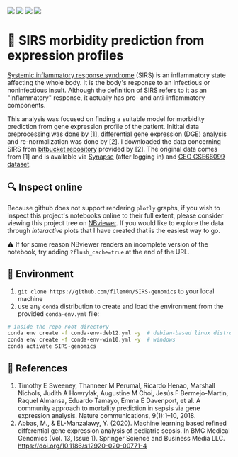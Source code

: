 ![](https://img.shields.io/badge/language-python-yellow.svg)
![](https://img.shields.io/badge/license-MIT-000000.svg)
![](https://img.shields.io/badge/github-v1.0.0-519dd9.svg)
![](https://progress-bar.dev/50)

# 🧬 SIRS morbidity prediction from expression profiles

[Systemic inflammatory response syndrome](https://en.wikipedia.org/wiki/Systemic_inflammatory_response_syndrome)
(SIRS) is an inflammatory state affecting the whole body. It is the body's response to an infectious or noninfectious insult.
Although the definition of SIRS refers to it as an "inflammatory" response, it actually has pro- and anti-inflammatory components.

This analysis was focused on finding a suitable model for morbidity prediction from gene expression profile of the patient.
Initital data preprocessing was done by [1], differential gene expression (DGE) analysis and re-normalization was done by [2].
I downloaded the data concerning SIRS from [bitbucket repository](https://bitbucket.org/i2rlab/rdea/src/master/) provided by [2].
The original data comes from [1] and is available via [Synapse](https://www.synapse.org/) (after logging in) and
[GEO GSE66099 dataset](https://www.ncbi.nlm.nih.gov/geo/query/acc.cgi?acc=GSE66099).

## 🔍 Inspect online

Because github does not support rendering `plotly` graphs, if you wish to inspect this project's notebooks online to their full extent,
please consider viewing this project tree on [NBviewer](https://nbviewer.org/).
If you would like to explore the data through *interactive* plots that I have created that is the easiest way to go.

⚠️ If for some reason NBviewer renders an incomplete version of the notebook, try adding `?flush_cache=true` at the end of the URL.

## 🐍 Environment

1. `git clone https://github.com/f1lem0n/SIRS-genomics` to your local machine
2. use any `conda` distribution to create and load the environment from the provided `conda-env.yml` file:

```bash
# inside the repo root directory
conda env create -f conda-env-deb12.yml -y  # debian-based linux distros
conda env create -f conda-env-win10.yml -y  # windows
conda activate SIRS-genomics
```

## 📖 References

1. Timothy E Sweeney, Thanneer M Perumal, Ricardo Henao, Marshall Nichols, Judith A Howrylak, Augustine M Choi, Jesús F Bermejo-Martin, Raquel Almansa, Eduardo Tamayo, Emma E Davenport, et al. A community approach to mortality prediction in sepsis via gene expression analysis. Nature communications, 9(1):1–10, 2018.
2. Abbas, M., & EL-Manzalawy, Y. (2020). Machine learning based refined differential gene expression analysis of pediatric sepsis. In BMC Medical Genomics (Vol. 13, Issue 1). Springer Science and Business Media LLC. https://doi.org/10.1186/s12920-020-00771-4

